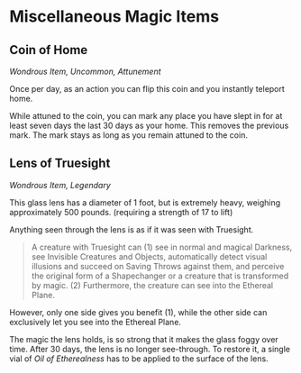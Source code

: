 # Miscellaneous Magic Items

## Coin of Home
_Wondrous Item, Uncommon, Attunement_

Once per day, as an action you can flip this coin and you instantly teleport home.

While attuned to the coin, you can mark any place you have slept in for at least seven days the last 30 days as your home. This removes the previous mark. The mark stays as long as you remain attuned to the coin.

## Lens of Truesight
_Wondrous Item, Legendary_

This glass lens has a diameter of 1 foot, but is extremely heavy, weighing approximately 500 pounds. (requiring a strength of 17 to lift)
 
Anything seen through the lens is as if it was seen with Truesight.

> A creature with Truesight can (1) see in normal and magical Darkness, see Invisible Creatures and Objects, automatically detect visual illusions and succeed on Saving Throws against them, and perceive the original form of a Shapechanger or a creature that is transformed by magic. (2) Furthermore, the creature can see into the Ethereal Plane.

However, only one side gives you benefit (1), while the other side can exclusively let you see into the Ethereal Plane.

The magic the lens holds, is so strong that it makes the glass foggy over time. After 30 days, the lens is no longer see-through. To restore it, a single vial of *Oil of Etherealness* has to be applied to the surface of the lens.

